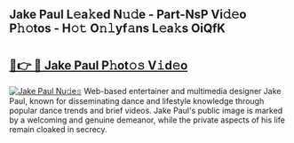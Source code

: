 ## Jake Paul L𝚎a𝚔ed N𝚞𝚍e - Part-NsP Vi𝚍𝚎o P𝚑𝚘tos - H𝚘𝚝 O𝚗𝚕yf𝚊ns L𝚎a𝚔s OiQfK

# <h2><a href="http://kfcfce.oniu.top/?m=Jake+Paul">🔗👉 🔴 Jake Paul P𝚑ot𝚘𝚜 V𝚒d𝚎o</a></h2>

[![Jake Paul Nu𝚍e𝚜](https://i.imgur.com/0qMVB7G.gif)](http://kfcfce.oniu.top/?m=Jake+Paul)
Web-based entertainer and multimedia designer Jake Paul, known for disseminating dance and lifestyle knowledge through popular dance trends and brief videos. Jake Paul's public image is marked by a welcoming and genuine demeanor, while the private aspects of his life remain cloaked in secrecy.  

